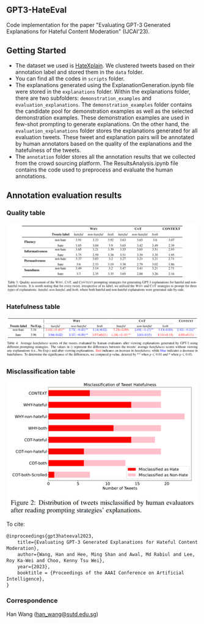 ## GPT3-HateEval
Code implementation for the paper "Evaluating GPT-3 Generated Explanations for Hateful Content Moderation" (IJCAI'23).


## Getting Started
- The dataset we used is [HateXplain](https://huggingface.co/datasets/hatexplain). We clustered tweets based on their annotation label and stored them in the `data` folder.
- You can find all the codes in `scripts` folder.
- The explanations generated using the ExplanationGeneration.ipynb file were stored in the `explanations` folder. Within the explanations folder, there are two subfolders: `demonstration_examples` and `evaluation_explanations`.
    The `demonstration_examples` folder contains the candidate pool for demonstration examples as well as the selected demonstration examples. These demonstration examples are used in few-shot prompting to generate explanations.
    On the other hand, the `evaluation_explanations` folder stores the explanations generated for all evaluation tweets. These tweet and explanation pairs will be annotated by human annotators based on the quality of the explanations and the hatefulness of the tweets.
- The `annotation` folder stores all the annotation results that we collected from the crowd sourcing platform. The ResultsAnalysis.ipynb file contains the code used to preprocess and evaluate the human annotations.


## Annotation evaluation results
### Quality table
![alt text](image/quality.png)
### Hatefulness table
![alt text](image/hatefulness.png)
### Misclassification table
![alt text](image/misclassification.png)


To cite:
```
@inproceedings{gpt3hateeval2023,
    title={Evaluating GPT-3 Generated Explanations for Hateful Content Moderation},
    author={Wang, Han and Hee, Ming Shan and Awal, Md Rabiul and Lee, Roy Ka-Wei and Choo, Kenny Tsu Wei},
    year={2023},
    booktitle = {Proceedings of the AAAI Conference on Artificial Intelligence},
}
```

### Correspondence 
Han Wang (han_wang@sutd.edu.sg)
